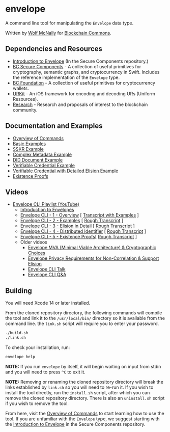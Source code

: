 # envelope

A command line tool for manipulating the `Envelope` data type.

Written by [Wolf McNally](https://wolfmcnally.com) for [Blockchain Commons](https://blockchaincommons.com/).

## Dependencies and Resources

* [Introduction to Envelope](https://github.com/BlockchainCommons/BCSwiftSecureComponents/blob/master/Docs/02-ENVELOPE.md) (In the Secure Components repository.)
* [BC Secure Components](https://github.com/BlockchainCommons/BCSwiftSecureComponents) - A collection of useful primitives for cryptography, semantic graphs, and cryptocurrency in Swift. Includes the reference implementation of the `Envelope` type.
* [BC Foundation](https://github.com/BlockchainCommons/BCSwiftFoundation) - A collection of useful primitives for cryptocurrency wallets.
* [URKit](https://github.com/BlockchainCommons/URKit) - An iOS framework for encoding and decoding URs (Uniform Resources).
* [Research](https://github.com/BlockchainCommons/Research) - Research and proposals of interest to the blockchain community.

## Documentation and Examples

* [Overview of Commands](Docs/1-OVERVIEW.md)
* [Basic Examples](Docs/2-BASIC-EXAMPLES.md)
* [SSKR Example](Docs/3-SSKR-EXAMPLE.md)
* [Complex Metadata Example](Docs/4-METADATA-EXAMPLE.md)
* [DID Document Example](Docs/5-DID-EXAMPLE.md)
* [Verifiable Credential Example](Docs/6-VC-RESIDENT-EXAMPLE.md)
* [Verifiable Credential with Detailed Elision Example](Docs/7-VC-ELISION-EXAMPLE.md)
* [Existence Proofs](Docs/8-EXISTENCE-PROOFS.md)

## Videos

* [Envelope CLI Playlist (YouTube)](https://www.youtube.com/playlist?list=PLCkrqxOY1FbooYwJ7ZhpJ_QQk8Az1aCnG)
  * [Introduction to Envelopes](https://www.youtube.com/watch?v=tQ9SPek0mnI)
  * [Envelope CLI - 1 - Overview](https://youtu.be/K2gFTyjbiYk) [ [Transcript with Examples](Transcripts/1-OVERVIEW-TRANSCRIPT.md) ]
  * [Envelope CLI - 2 - Examples](https://youtu.be/K2gFTyjbiYk) [ [Rough Transcript](Transcripts/2-EXAMPLES-TRANSCRIPT.md) ]
  * [Envelope CLI - 3 - Elision in Detail](https://youtu.be/K2gFTyjbiYk) [ [Rough Transcript](Transcripts/3-ELISION-TRANSCRIPT.md) ]
  * [Envelope CLI - 4 - Distributed Identifier](https://youtu.be/K2gFTyjbiYk) [ [Rough Transcript](Transcripts/4-DID-TRANSCRIPT.md) ]
  * [Envelope CLI - 5 - Existence Proofs](https://www.youtube.com/watch?v=LUQ-n9EZa0U)[ [Rough Transcript](Transcripts/5-EXISTENCE-PROOFS-TRANSCRIPT.md) ]
  * Older videos
    * [Envelope MVA (Minimal Viable Architecture) & Cryptographic Choices](https://www.youtube.com/watch?v=S0deyIHXukk)
    * [Envelope Privacy Requirements for Non-Correlation & Support Elision](https://www.youtube.com/watch?v=ubqKJAizayU)
    * [Envelope CLI Talk](https://www.youtube.com/watch?v=JowheoEIGmE)
    * [Envelope CLI Q&A](https://www.youtube.com/watch?v=2MjcrKLEsSE)

## Building

You will need Xcode 14 or later installed.

From the cloned repository directory, the following commands will compile the tool and link it to the `/usr/local/bin/` directory so it is available from the command line. the `link.sh` script will require you to enter your password.

```bash
./build.sh
./link.sh
```

To check your installation, run:

```bash
envelope help
```

**NOTE:** If you run `envelope` by itself, it will begin waiting on input from stdin and you will need to press `^C` to exit it.

**NOTE:** Removing or renaming the cloned repository directory will break the links established by `link.sh` so you will need to re-run it. If you wish to install the tool directly, run the `install.sh` script, after which you can remove the cloned repository directory. There is also an `uninstall.sh` script if you wish to remove the tool.

From here, visit the [Overview of Commands](Docs/1-Overview.md) to start learning how to use the tool. If you are unfamiliar with the `Envelope` type, we suggest starting with the [Introduction to Envelope](https://github.com/BlockchainCommons/BCSwiftSecureComponents/blob/master/Docs/02-ENVELOPE.md) in the Secure Components repository.
